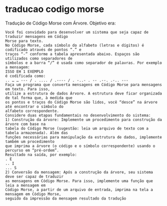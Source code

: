 # traducao codigo morse
 Tradução de Código Morse com Árvore.
 Objetivo era:

    Você foi convidado para desenvolver um sistema que seja capaz de traduzir mensagens em Código
    Morse para texto.
    No Código Morse, cada símbolo do alfabeto (letras e dígitos) é codificado através de pontos “.” e
    traços “-” conforme a tabela apresentada abaixo. Espaços são utilizados como separadores de
    símbolos e a barra “/” é usada como separador de palavras. Por exemplo a mensagem:
    ISSO EH 1 EXEMPLO
    é codificada como: 
    .. … … --- / . .... / .---- / . -..- . -- .--. .-.. ---
    Faça um programa que converta mensagens em Código Morse para mensagens em texto. Para isso,
    utilize a estrutura de dados Árvore. A estrutura deve ficar organizada de tal forma que, à medida que
    os pontos e traços do Código Morse são lidos, você “desce” na árvore até encontrar o símbolo do
    alfabeto correspondente.
    Considere duas etapas fundamentais no desenvolvimento do sistema:
    1) Construção da árvore: Implemente um procedimento para construção da árvore com base na
    tabela do Código Morse (sugestão: leia um arquivo de texto com a tabela armazenada). Além das
    funções necessárias para manipulação da estrutura de dados, implemente também um procedimento
    que imprima a árvore (o código e o símbolo correspondente) usando o percurso em “pré-ordem”.
    Resultado na saída, por exemplo:
    . E 
    .. I 
    ... S 
    2) Conversão da mensagem: Após a construção da árvore, seu sistema deve ser capaz de traduzir
    as mensagens em Código Morse. Para isso, implemente uma função que leia a mensagem em
    Código Morse, a partir de um arquivo de entrada, imprima na tela a mensagem em Código Morse,
    seguido da impressão da mensagem resultado da tradução

